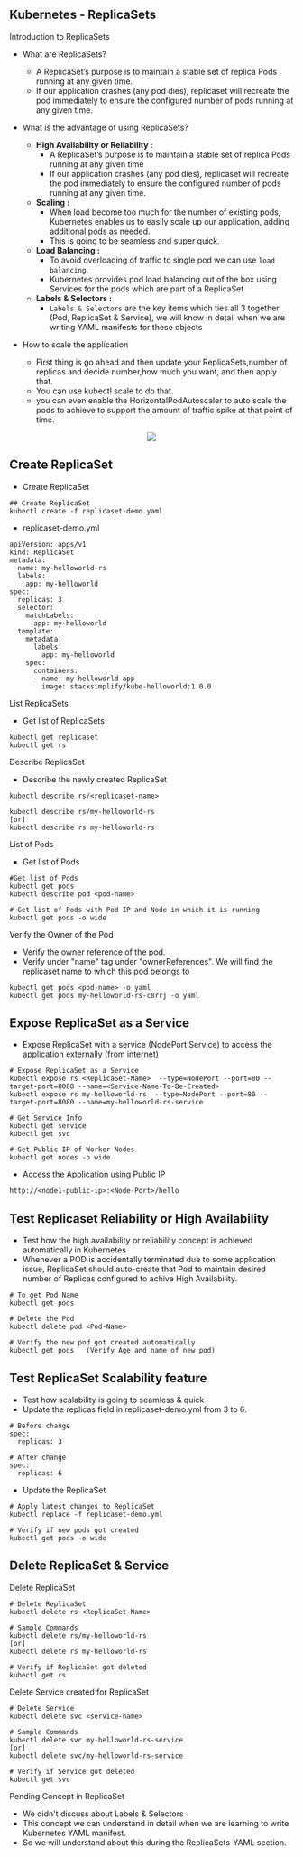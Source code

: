 ## Kubernetes - ReplicaSets
Introduction to ReplicaSets 
- What are ReplicaSets?
    - A ReplicaSet’s purpose is to maintain a stable set of replica Pods running at any given time.
    - If our application crashes (any pod dies), replicaset will recreate the pod immediately to ensure the configured number of pods running at any given time. 


- What is the advantage of using ReplicaSets?
    - **High Availability or Reliability :**
        - A ReplicaSet’s purpose is to maintain a stable set of replica Pods running at any given time
        - If our application crashes (any pod dies), replicaset will recreate the pod immediately to ensure the configured number of pods running at any given time.
    - **Scaling :**
        - When load become too much for the number of existing pods, Kubernetes enables us to easily scale up our application, adding additional pods as needed.
        - This is going to be seamless and super quick.
    - **Load Balancing :**
        - To avoid overloading of traffic to single pod we can use `load balancing`. 
        - Kubernetes provides pod load balancing out of the box using Services  for the pods which are part of a ReplicaSet
    - **Labels & Selectors :**
        - `Labels & Selectors` are the key items which ties all 3 together (Pod, ReplicaSet & Service), we will know in detail when we are writing YAML manifests for these objects

- How to scale the application 
    - First thing is go ahead and then update your ReplicaSets,number of replicas and decide number,how much you want, and then apply that.
    - You can use kubectl scale to do that.
    -  you can even enable the HorizontalPodAutoscaler to auto scale the pods to achieve to support the amount of traffic spike at that point of time.

<p align="center">
    <img src="https://user-images.githubusercontent.com/34484660/253736877-549921cc-efe2-4579-9ab9-ffbe22775b18.png" />
</p>



## Create ReplicaSet
- Create ReplicaSet

```t
## Create ReplicaSet
kubectl create -f replicaset-demo.yaml
```
- replicaset-demo.yml
```t
apiVersion: apps/v1
kind: ReplicaSet
metadata:
  name: my-helloworld-rs
  labels:
    app: my-helloworld
spec:
  replicas: 3
  selector:
    matchLabels:
      app: my-helloworld
  template:
    metadata:
      labels:
        app: my-helloworld
    spec:
      containers:
      - name: my-helloworld-app
        image: stacksimplify/kube-helloworld:1.0.0
```
List ReplicaSets
- Get list of ReplicaSets

```t
kubectl get replicaset
kubectl get rs
```
Describe ReplicaSet
- Describe the newly created ReplicaSet

```t
kubectl describe rs/<replicaset-name>

kubectl describe rs/my-helloworld-rs
[or]
kubectl describe rs my-helloworld-rs
```
List of Pods
- Get list of Pods
```t
#Get list of Pods
kubectl get pods
kubectl describe pod <pod-name>

# Get list of Pods with Pod IP and Node in which it is running
kubectl get pods -o wide
```
Verify the Owner of the Pod
- Verify the owner reference of the pod.
- Verify under "name" tag under "ownerReferences". We will find the replicaset name to which this pod belongs to

```t
kubectl get pods <pod-name> -o yaml
kubectl get pods my-helloworld-rs-c8rrj -o yaml 
```
## Expose ReplicaSet as a Service
- Expose ReplicaSet with a service (NodePort Service) to access the application externally (from internet)

```t
# Expose ReplicaSet as a Service
kubectl expose rs <ReplicaSet-Name>  --type=NodePort --port=80 --target-port=8080 --name=<Service-Name-To-Be-Created>
kubectl expose rs my-helloworld-rs  --type=NodePort --port=80 --target-port=8080 --name=my-helloworld-rs-service

# Get Service Info
kubectl get service
kubectl get svc

# Get Public IP of Worker Nodes
kubectl get nodes -o wide
```
- Access the Application using Public IP

```t
http://<node1-public-ip>:<Node-Port>/hello

```
## Test Replicaset Reliability or High Availability

- Test how the high availability or reliability concept is achieved automatically in Kubernetes
- Whenever a POD is accidentally terminated due to some application issue, ReplicaSet should auto-create that Pod to maintain desired number of Replicas configured to achive High Availability.

```t
# To get Pod Name
kubectl get pods

# Delete the Pod
kubectl delete pod <Pod-Name>

# Verify the new pod got created automatically
kubectl get pods   (Verify Age and name of new pod)
```

## Test ReplicaSet Scalability feature
- Test how scalability is going to seamless & quick
- Update the replicas field in replicaset-demo.yml from 3 to 6.

```t
# Before change
spec:
  replicas: 3

# After change
spec:
  replicas: 6
```
- Update the ReplicaSet

```t
# Apply latest changes to ReplicaSet
kubectl replace -f replicaset-demo.yml

# Verify if new pods got created
kubectl get pods -o wide
```
## Delete ReplicaSet & Service
Delete ReplicaSet
```t
# Delete ReplicaSet
kubectl delete rs <ReplicaSet-Name>

# Sample Commands
kubectl delete rs/my-helloworld-rs
[or]
kubectl delete rs my-helloworld-rs

# Verify if ReplicaSet got deleted
kubectl get rs
```
Delete Service created for ReplicaSet
```t
# Delete Service
kubectl delete svc <service-name>

# Sample Commands
kubectl delete svc my-helloworld-rs-service
[or]
kubectl delete svc/my-helloworld-rs-service

# Verify if Service got deleted
kubectl get svc
```
Pending Concept in ReplicaSet
- We didn't discuss about Labels & Selectors
- This concept we can understand in detail when we are learning to write Kubernetes YAML manifest.
- So we will understand about this during the ReplicaSets-YAML section.

